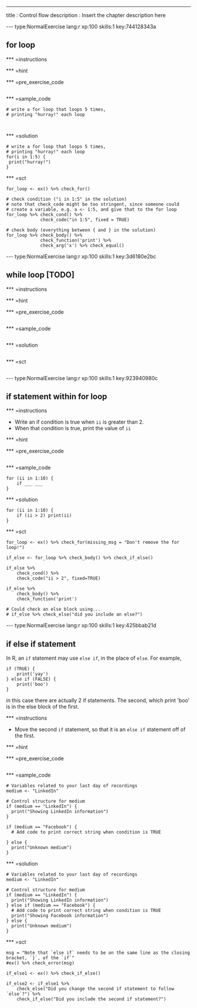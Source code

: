 ---
title       : Control flow
description : Insert the chapter description here

--- type:NormalExercise lang:r xp:100 skills:1 key:744128343a
## for loop


*** =instructions

*** =hint

*** =pre_exercise_code
```{r}

```

*** =sample_code
```{r}
# write a for loop that loops 5 times,
# printing "hurray!" each loop



```

*** =solution
```{r}
# write a for loop that loops 5 times,
# printing "hurray!" each loop
for(i in 1:5) {
 print("hurray!") 
}
```

*** =sct
```{r}
for_loop <- ex() %>% check_for()

# check condition ("i in 1:5" in the solution)
# note that check_code might be too stringent, since someone could
# create a variable, e.g. a <- 1:5, and give that to the for loop
for_loop %>% check_cond() %>%
             check_code("in 1:5", fixed = TRUE)

# check body (everything between { and } in the solution)
for_loop %>% check_body() %>%
             check_function('print') %>%
             check_arg('x') %>% check_equal()
```



--- type:NormalExercise lang:r xp:100 skills:1 key:3d6180e2bc
## while loop [TODO]


*** =instructions

*** =hint

*** =pre_exercise_code
```{r}

```

*** =sample_code
```{r}

```

*** =solution
```{r}

```

*** =sct
```{r}

```
--- type:NormalExercise lang:r xp:100 skills:1 key:923940980c
## if statement within for loop


*** =instructions

* Write an if condition is true when `ii` is greater than 2.
* When that condition is true, print the value of `ii`

*** =hint

*** =pre_exercise_code
```{r}

```

*** =sample_code
```{r}
for (ii in 1:10) {
    if ___ ___
}
```

*** =solution
```{r}
for (ii in 1:10) {
    if (ii > 2) print(ii)
}

```

*** =sct
```{r}
for_loop <- ex() %>% check_for(missing_msg = "Don't remove the for loop!")

if_else <- for_loop %>% check_body() %>% check_if_else()

if_else %>% 
    check_cond() %>%
    check_code("ii > 2", fixed=TRUE)
    
if_else %>%
    check_body() %>%
    check_function('print')

# Could check an else block using... 
# if_else %>% check_else("did you include an else?")
```


--- type:NormalExercise lang:r xp:100 skills:1 key:425bbab21d
## if else if statement

In R, an `if` statement may use `else if`, in the place of `else`.
For example,

```
if (TRUE) {
    print('yay')
} else if (FALSE) {
    print('boo')
}
```

in this case there are actually 2 if statements. The second, which print 'boo'
is in the else block of the first.

*** =instructions

* Move the second `if` statement, so that it is an `else if` statement off of the first.

*** =hint

*** =pre_exercise_code
```{r}

```

*** =sample_code
```{r}
# Variables related to your last day of recordings
medium <- "LinkedIn"

# Control structure for medium
if (medium == "LinkedIn") {
  print("Showing LinkedIn information")
}

if (medium == "Facebook") {
  # Add code to print correct string when condition is TRUE

} else {
  print("Unknown medium")
}
```

*** =solution
```{r}
# Variables related to your last day of recordings
medium <- "LinkedIn"

# Control structure for medium
if (medium == "LinkedIn") {
  print("Showing LinkedIn information")
} else if (medium == "Facebook") {
  # Add code to print correct string when condition is TRUE
  print("Showing Facebook information")
} else {
  print("Unknown medium")
}
```

*** =sct
```{r}
msg = "Note that `else if` needs to be on the same line as the closing bracket, `}`, of the `if`"
#ex() %>% check_error(msg)

if_else1 <- ex() %>% check_if_else()

if_else2 <- if_else1 %>%
    check_else("Did you change the second if statement to follow `else`?") %>%
    check_if_else("Did you include the second if statement?")
```
